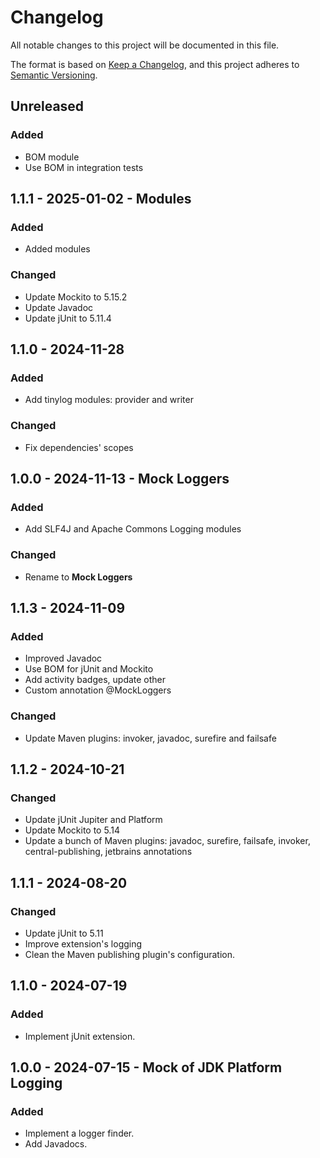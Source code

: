 # Changelog

All notable changes to this project will be documented in this file.

The format is based on [Keep a Changelog](https://keepachangelog.com/en/1.1.0/),
and this project adheres to [Semantic Versioning](https://semver.org/spec/v2.0.0.html).

## Unreleased

### Added

* BOM module
* Use BOM in integration tests

## 1.1.1 - 2025-01-02 - Modules

### Added

- Added modules

### Changed

* Update Mockito to 5.15.2
* Update Javadoc
* Update jUnit to 5.11.4

## 1.1.0 - 2024-11-28

### Added

* Add tinylog modules: provider and writer

### Changed

* Fix dependencies' scopes

## 1.0.0 - 2024-11-13 - Mock Loggers

### Added

* Add SLF4J and Apache Commons Logging modules

### Changed

* Rename to **Mock Loggers**

## 1.1.3 - 2024-11-09

### Added

* Improved Javadoc
* Use BOM for jUnit and Mockito
* Add activity badges, update other
* Custom annotation @MockLoggers

### Changed

* Update Maven plugins: invoker, javadoc, surefire and failsafe

## 1.1.2 - 2024-10-21

### Changed

* Update jUnit Jupiter and Platform
* Update Mockito to 5.14
* Update a bunch of Maven plugins: javadoc, surefire, failsafe, invoker,
  central-publishing, jetbrains annotations

## 1.1.1 - 2024-08-20

### Changed

* Update jUnit to 5.11
* Improve extension's logging
* Clean the Maven publishing plugin's configuration.

## 1.1.0 - 2024-07-19

### Added

* Implement jUnit extension.

## 1.0.0 - 2024-07-15 - Mock of JDK Platform Logging

### Added

* Implement a logger finder.
* Add Javadocs.
